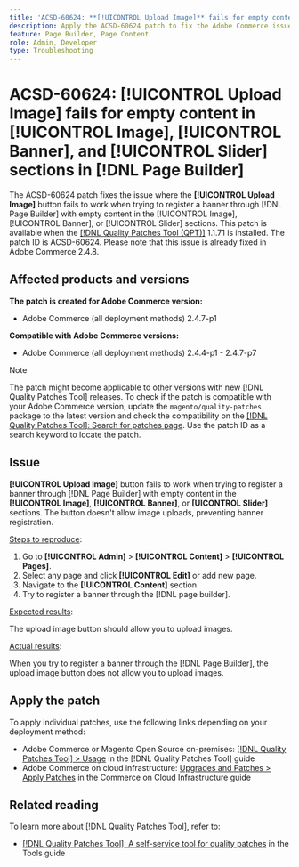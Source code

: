```yaml
---
title: 'ACSD-60624: **[!UICONTROL Upload Image]** fails for empty content in **[!UICONTROL Image]**, **[!UICONTROL Banner]**, and **[!UICONTROL Slider]** sections in [!DNL Page Builder]'
description: Apply the ACSD-60624 patch to fix the Adobe Commerce issue where the **[!UICONTROL Upload Image]** button doesn't work when adding a banner with empty content in the [!UICONTROL Image], [!UICONTROL Banner], or [!UICONTROL Slider] sections using [!DNL Page Builder].
feature: Page Builder, Page Content
role: Admin, Developer
type: Troubleshooting
---
```


# ACSD-60624: **[!UICONTROL Upload Image]** fails for empty content in [!UICONTROL Image], [!UICONTROL Banner], and [!UICONTROL Slider] sections in [!DNL Page Builder]

The ACSD-60624 patch fixes the issue where the **[!UICONTROL Upload Image]** button fails to work when trying to register a banner through [!DNL Page Builder] with empty content in the [!UICONTROL Image], [!UICONTROL Banner], or [!UICONTROL Slider] sections. This patch is available when the [[!DNL Quality Patches Tool (QPT)]](/help/tools/quality-patches-tool/quality-patches-tool-to-self-serve-quality-patches.md) 1.1.71 is installed. The patch ID is ACSD-60624. Please note that this issue is already fixed in Adobe Commerce 2.4.8.

## Affected products and versions

**The patch is created for Adobe Commerce version:**

* Adobe Commerce (all deployment methods) 2.4.7-p1

**Compatible with Adobe Commerce versions:**

* Adobe Commerce (all deployment methods) 2.4.4-p1 - 2.4.7-p7

>[!NOTE]
>
>The patch might become applicable to other versions with new [!DNL Quality Patches Tool] releases. To check if the patch is compatible with your Adobe Commerce version, update the `magento/quality-patches` package to the latest version and check the compatibility on the [[!DNL Quality Patches Tool]: Search for patches page](https://experienceleague.adobe.com/tools/commerce-quality-patches/index.html). Use the patch ID as a search keyword to locate the patch.

## Issue

**[!UICONTROL Upload Image]** button fails to work when trying to register a banner through [!DNL Page Builder] with empty content in the **[!UICONTROL Image]**, **[!UICONTROL Banner]**, or **[UICONTROL Slider]** sections. The button doesn't allow image uploads, preventing banner registration.

<u>Steps to reproduce</u>:

1. Go to **[!UICONTROL Admin]** > **[!UICONTROL Content]** > **[!UICONTROL Pages]**.
1. Select any page and click **[!UICONTROL Edit]** or add new page.
1. Navigate to the **[!UICONTROL Content]** section.
1. Try to register a banner through the  [!DNL page builder].

<u>Expected results</u>:

The upload image button should allow you to upload images.

<u>Actual results</u>:

When you try to register a banner through the [!DNL Page Builder], the upload image button does not allow you to upload images.

## Apply the patch

To apply individual patches, use the following links depending on your deployment method:

* Adobe Commerce or Magento Open Source on-premises: [[!DNL Quality Patches Tool] > Usage](/help/tools/quality-patches-tool/usage.md) in the [!DNL Quality Patches Tool] guide
* Adobe Commerce on cloud infrastructure: [Upgrades and Patches > Apply Patches](https://experienceleague.adobe.com/docs/commerce-cloud-service/user-guide/develop/upgrade/apply-patches.html) in the Commerce on Cloud Infrastructure guide

## Related reading

To learn more about [!DNL Quality Patches Tool], refer to:

* [[!DNL Quality Patches Tool]: A self-service tool for quality patches](/help/tools/quality-patches-tool/quality-patches-tool-to-self-serve-quality-patches.md) in the Tools guide
